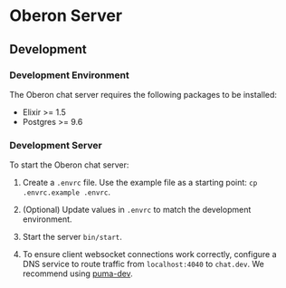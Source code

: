 # Oberon Server

## Development

### Development Environment

The Oberon chat server requires the following packages to be installed:

- Elixir >= 1.5
- Postgres >= 9.6

### Development Server

To start the Oberon chat server:

1. Create a `.envrc` file. Use the example file as a starting point: `cp .envrc.example .envrc`.

1. (Optional) Update values in `.envrc` to match the development environment.

1. Start the server `bin/start`.

1. To ensure client websocket connections work correctly, configure a DNS
   service to route traffic from `localhost:4040` to `chat.dev`. We recommend
   using [puma-dev](https://github.com/puma/puma-dev).
